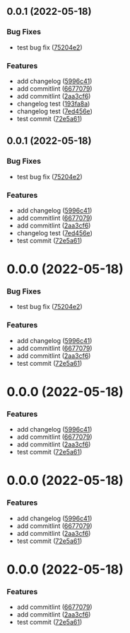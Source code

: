 ## 0.0.1 (2022-05-18)


### Bug Fixes

* test bug fix ([75204e2](https://github.com/huqingchao/vue3-template/commit/75204e2f8dd2005d99b5a66fbc350eb620d3fdf3))


### Features

* add changelog ([5996c41](https://github.com/huqingchao/vue3-template/commit/5996c41daef753a4ab7970cb9770201d491e0118))
* add commitlint ([6677079](https://github.com/huqingchao/vue3-template/commit/6677079a08077b15550d3a7e7666fcec594bf56c))
* add commitlint ([2aa3cf6](https://github.com/huqingchao/vue3-template/commit/2aa3cf6aa5d67d478f785d1fa326b762844d339b))
* changelog test ([193fa8a](https://github.com/huqingchao/vue3-template/commit/193fa8aef4941794201cc86fcd24266c56bad28f))
* changelog test ([7ed456e](https://github.com/huqingchao/vue3-template/commit/7ed456e90a5464598e263bb441b9b11aa4adf79b))
* test commit ([72e5a61](https://github.com/huqingchao/vue3-template/commit/72e5a614c42b35365da7b2eff4b99e57b4bf4e32))



## 0.0.1 (2022-05-18)


### Bug Fixes

* test bug fix ([75204e2](https://github.com/huqingchao/vue3-template/commit/75204e2f8dd2005d99b5a66fbc350eb620d3fdf3))


### Features

* add changelog ([5996c41](https://github.com/huqingchao/vue3-template/commit/5996c41daef753a4ab7970cb9770201d491e0118))
* add commitlint ([6677079](https://github.com/huqingchao/vue3-template/commit/6677079a08077b15550d3a7e7666fcec594bf56c))
* add commitlint ([2aa3cf6](https://github.com/huqingchao/vue3-template/commit/2aa3cf6aa5d67d478f785d1fa326b762844d339b))
* changelog test ([7ed456e](https://github.com/huqingchao/vue3-template/commit/7ed456e90a5464598e263bb441b9b11aa4adf79b))
* test commit ([72e5a61](https://github.com/huqingchao/vue3-template/commit/72e5a614c42b35365da7b2eff4b99e57b4bf4e32))



# 0.0.0 (2022-05-18)


### Bug Fixes

* test bug fix ([75204e2](https://github.com/huqingchao/vue3-template/commit/75204e2f8dd2005d99b5a66fbc350eb620d3fdf3))


### Features

* add changelog ([5996c41](https://github.com/huqingchao/vue3-template/commit/5996c41daef753a4ab7970cb9770201d491e0118))
* add commitlint ([6677079](https://github.com/huqingchao/vue3-template/commit/6677079a08077b15550d3a7e7666fcec594bf56c))
* add commitlint ([2aa3cf6](https://github.com/huqingchao/vue3-template/commit/2aa3cf6aa5d67d478f785d1fa326b762844d339b))
* test commit ([72e5a61](https://github.com/huqingchao/vue3-template/commit/72e5a614c42b35365da7b2eff4b99e57b4bf4e32))



# 0.0.0 (2022-05-18)


### Features

* add changelog ([5996c41](https://github.com/huqingchao/vue3-template/commit/5996c41daef753a4ab7970cb9770201d491e0118))
* add commitlint ([6677079](https://github.com/huqingchao/vue3-template/commit/6677079a08077b15550d3a7e7666fcec594bf56c))
* add commitlint ([2aa3cf6](https://github.com/huqingchao/vue3-template/commit/2aa3cf6aa5d67d478f785d1fa326b762844d339b))
* test commit ([72e5a61](https://github.com/huqingchao/vue3-template/commit/72e5a614c42b35365da7b2eff4b99e57b4bf4e32))



# 0.0.0 (2022-05-18)


### Features

* add changelog ([5996c41](https://github.com/huqingchao/vue3-template/commit/5996c41daef753a4ab7970cb9770201d491e0118))
* add commitlint ([6677079](https://github.com/huqingchao/vue3-template/commit/6677079a08077b15550d3a7e7666fcec594bf56c))
* add commitlint ([2aa3cf6](https://github.com/huqingchao/vue3-template/commit/2aa3cf6aa5d67d478f785d1fa326b762844d339b))
* test commit ([72e5a61](https://github.com/huqingchao/vue3-template/commit/72e5a614c42b35365da7b2eff4b99e57b4bf4e32))



# 0.0.0 (2022-05-18)


### Features

* add commitlint ([6677079](https://github.com/huqingchao/vue3-template/commit/6677079a08077b15550d3a7e7666fcec594bf56c))
* add commitlint ([2aa3cf6](https://github.com/huqingchao/vue3-template/commit/2aa3cf6aa5d67d478f785d1fa326b762844d339b))
* test commit ([72e5a61](https://github.com/huqingchao/vue3-template/commit/72e5a614c42b35365da7b2eff4b99e57b4bf4e32))



